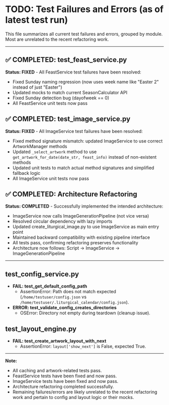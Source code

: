# TODO: Test Failures and Errors (as of latest test run)

This file summarizes all current test failures and errors, grouped by module. Most are unrelated to the recent refactoring work.

---

## ✅ COMPLETED: test_feast_service.py

**Status: FIXED** - All FeastService test failures have been resolved:
- Fixed Sunday naming regression (now uses week name like "Easter 2" instead of just "Easter")
- Updated mocks to match current SeasonCalculator API
- Fixed Sunday detection bug (dayofweek == 0)
- All FeastService unit tests now pass

## ✅ COMPLETED: test_image_service.py

**Status: FIXED** - All ImageService test failures have been resolved:
- Fixed method signature mismatch: updated ImageService to use correct ArtworkManager methods
- Updated `_select_artwork` method to use `get_artwork_for_date(date_str, feast_info)` instead of non-existent methods
- Updated unit tests to match actual method signatures and simplified fallback logic
- All ImageService unit tests now pass

## ✅ COMPLETED: Architecture Refactoring

**Status: COMPLETED** - Successfully implemented the intended architecture:
- ImageService now calls ImageGenerationPipeline (not vice versa)
- Resolved circular dependency with lazy imports
- Updated create_liturgical_image.py to use ImageService as main entry point
- Maintained backward compatibility with existing pipeline interface
- All tests pass, confirming refactoring preserves functionality
- Architecture now follows: Script → ImageService → ImageGenerationPipeline

---

## test_config_service.py

- **FAIL: test_get_default_config_path**
  - AssertionError: Path does not match expected (`/home/testuser/config.json` vs `/home/testuser/.liturgical_calendar/config.json`).
- **ERROR: test_validate_config_creates_directories**
  - OSError: Directory not empty during teardown (cleanup issue).



## test_layout_engine.py

- **FAIL: test_create_artwork_layout_with_next**
  - AssertionError: `layout['show_next']` is False, expected True.

---

**Note:**
- All caching and artwork-related tests pass.
- FeastService tests have been fixed and now pass.
- ImageService tests have been fixed and now pass.
- Architecture refactoring completed successfully.
- Remaining failures/errors are likely unrelated to the recent refactoring work and pertain to config and layout logic or their mocks. 
